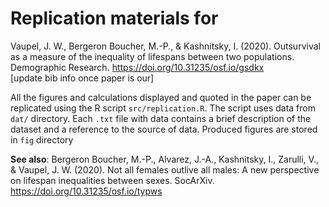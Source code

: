 # Replication materials for 

Vaupel, J. W., Bergeron Boucher, M.-P., & Kashnitsky, I. (2020). Outsurvival as a measure of the inequality of lifespans between two populations. Demographic Research. https://doi.org/10.31235/osf.io/gsdkx  
[update bib info once paper is our]

All the figures and calculations displayed and quoted in the paper can be replicated using the R script `src/replication.R`. The script uses data from `dat/` directory. Each `.txt` file with data contains a brief description of the dataset and a reference to the source of data. Produced figures are stored in `fig` directory

**See also**:
Bergeron Boucher, M.-P., Alvarez, J.-A., Kashnitsky, I., Zarulli, V., & Vaupel, J. W. (2020). Not all females outlive all males: A new perspective on lifespan inequalities between sexes. SocArXiv. https://doi.org/10.31235/osf.io/typws

